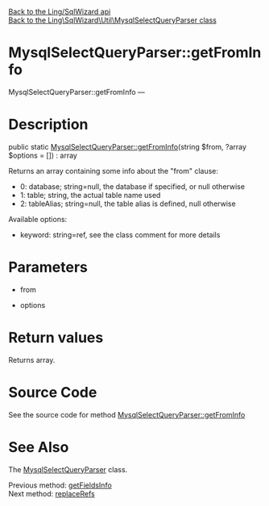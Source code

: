 [Back to the Ling/SqlWizard api](https://github.com/lingtalfi/SqlWizard/blob/master/doc/api/Ling/SqlWizard.md)<br>
[Back to the Ling\SqlWizard\Util\MysqlSelectQueryParser class](https://github.com/lingtalfi/SqlWizard/blob/master/doc/api/Ling/SqlWizard/Util/MysqlSelectQueryParser.md)


MysqlSelectQueryParser::getFromInfo
================



MysqlSelectQueryParser::getFromInfo — 




Description
================


public static [MysqlSelectQueryParser::getFromInfo](https://github.com/lingtalfi/SqlWizard/blob/master/doc/api/Ling/SqlWizard/Util/MysqlSelectQueryParser/getFromInfo.md)(string $from, ?array $options = []) : array




Returns an array containing some info about the "from" clause:

- 0: database; string=null, the database if specified, or null otherwise
- 1: table; string, the actual table name used
- 2: tableAlias; string=null, the table alias is defined, null otherwise



Available options:
- keyword: string=ref, see the class comment for more details




Parameters
================


- from

    

- options

    


Return values
================

Returns array.








Source Code
===========
See the source code for method [MysqlSelectQueryParser::getFromInfo](https://github.com/lingtalfi/SqlWizard/blob/master/Util/MysqlSelectQueryParser.php#L330-L370)


See Also
================

The [MysqlSelectQueryParser](https://github.com/lingtalfi/SqlWizard/blob/master/doc/api/Ling/SqlWizard/Util/MysqlSelectQueryParser.md) class.

Previous method: [getFieldsInfo](https://github.com/lingtalfi/SqlWizard/blob/master/doc/api/Ling/SqlWizard/Util/MysqlSelectQueryParser/getFieldsInfo.md)<br>Next method: [replaceRefs](https://github.com/lingtalfi/SqlWizard/blob/master/doc/api/Ling/SqlWizard/Util/MysqlSelectQueryParser/replaceRefs.md)<br>

